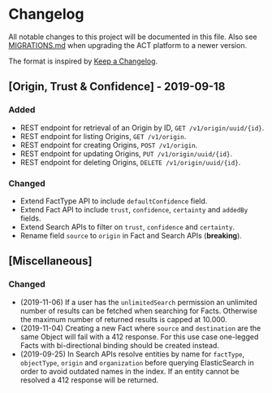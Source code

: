 # Changelog
All notable changes to this project will be documented in this file. Also see [MIGRATIONS.md](MIGRATIONS.md) when upgrading the ACT platform to a newer version.

The format is inspired by [Keep a Changelog](https://keepachangelog.com/en/1.0.0/).

## [Origin, Trust & Confidence] - 2019-09-18
### Added
- REST endpoint for retrieval of an Origin by ID, `GET /v1/origin/uuid/{id}`.
- REST endpoint for listing Origins, `GET /v1/origin`.
- REST endpoint for creating Origins, `POST /v1/origin`.
- REST endpoint for updating Origins, `PUT /v1/origin/uuid/{id}`.
- REST endpoint for deleting Origins, `DELETE /v1/origin/uuid/{id}`.

### Changed
- Extend FactType API to include `defaultConfidence` field.
- Extend Fact API to include `trust`, `confidence`, `certainty` and `addedBy` fields.
- Extend Search APIs to filter on `trust`, `confidence` and `certainty`.
- Rename field `source` to `origin` in Fact and Search APIs (**breaking**).

## [Miscellaneous]
### Changed
- (2019-11-06) If a user has the `unlimitedSearch` permission an unlimited number of results can be fetched when
searching for Facts. Otherwise the maximum number of returned results is capped at 10.000.
- (2019-11-04) Creating a new Fact where `source` and `destination` are the same Object will fail with a 412 response.
For this use case one-legged Facts with bi-directional binding should be created instead.
- (2019-09-25) In Search APIs resolve entities by name for `factType`, `objectType`, `origin` and `organization` before querying
ElasticSearch in order to avoid outdated names in the index. If an entity cannot be resolved a 412 response will be returned.
